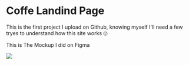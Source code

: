 # Coffe Landind Page

This is the first project I upload on Github, knowing myself I'll need a few tryes to understand how this site works :roll_eyes:

This is The Mockup I did on Figma 

![](images/Slide%2016_9%20-%201.png)



